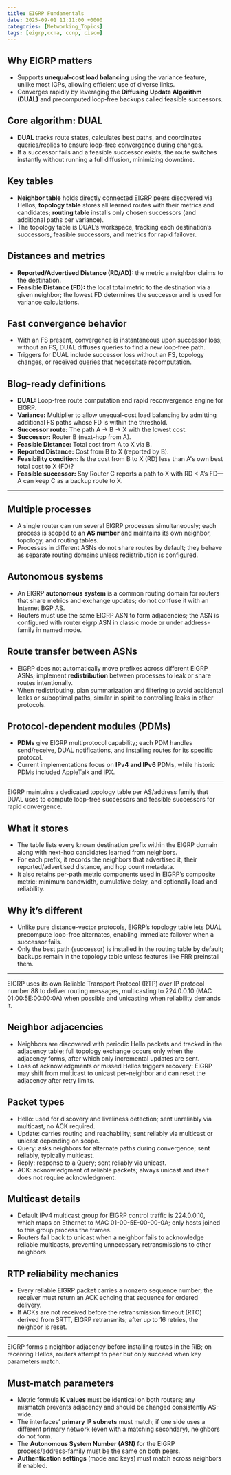 ```yaml
---
title: EIGRP Fundamentals
date: 2025-09-01 11:11:00 +0000
categories: [Networking_Topics]
tags: [eigrp,ccna, ccnp, cisco]
---
```


## Why EIGRP matters

- Supports **unequal-cost load balancing** using the variance feature, unlike most IGPs, allowing efficient use of diverse links.
- Converges rapidly by leveraging the **Diffusing Update Algorithm (DUAL)** and precomputed loop‑free backups called feasible successors.

## Core algorithm: DUAL

- **DUAL** tracks route states, calculates best paths, and coordinates queries/replies to ensure loop-free convergence during changes.
- If a successor fails and a feasible successor exists, the route switches instantly without running a full diffusion, minimizing downtime.

## Key tables

- **Neighbor table** holds directly connected EIGRP peers discovered via Hellos; **topology table** stores all learned routes with their metrics and candidates; **routing table** installs only chosen successors (and additional paths per variance).
- The topology table is DUAL’s workspace, tracking each destination’s successors, feasible successors, and metrics for rapid failover.

## Distances and metrics

- **Reported/Advertised Distance (RD/AD):** the metric a neighbor claims to the destination.
- **Feasible Distance (FD):** the local total metric to the destination via a given neighbor; the lowest FD determines the successor and is used for variance calculations.

## Fast convergence behavior

- With an FS present, convergence is instantaneous upon successor loss; without an FS, DUAL diffuses queries to find a new loop‑free path.
- Triggers for DUAL include successor loss without an FS, topology changes, or received queries that necessitate recomputation.

## Blog-ready definitions

- **DUAL:** Loop-free route computation and rapid reconvergence engine for EIGRP.
- **Variance:** Multiplier to allow unequal-cost load balancing by admitting additional FS paths whose FD is within the threshold.
- **Successor route:** The path A → B → X with the lowest cost.
- **Successor:** Router B (next-hop from A).
- **Feasible Distance:** Total cost from A to X via B.
- **Reported Distance:** Cost from B to X (reported by B).
- **Feasibility condition:** Is the cost from B to X (RD) less than A's own best total cost to X (FD)?
- **Feasible successor:** Say Router C reports a path to X with RD < A’s FD—A can keep C as a backup route to X.

---

## Multiple processes

- A single router can run several EIGRP processes simultaneously; each process is scoped to an **AS number** and maintains its own neighbor, topology, and routing tables.
- Processes in different ASNs do not share routes by default; they behave as separate routing domains unless redistribution is configured.

## Autonomous systems

- An EIGRP **autonomous system** is a common routing domain for routers that share metrics and exchange updates; do not confuse it with an Internet BGP AS.
- Routers must use the same EIGRP ASN to form adjacencies; the ASN is configured with router eigrp ASN in classic mode or under address-family in named mode.

## Route transfer between ASNs

- EIGRP does not automatically move prefixes across different EIGRP ASNs; implement **redistribution** between processes to leak or share routes intentionally.
- When redistributing, plan summarization and filtering to avoid accidental leaks or suboptimal paths, similar in spirit to controlling leaks in other protocols.

## Protocol-dependent modules (PDMs)

- **PDMs** give EIGRP multiprotocol capability; each PDM handles send/receive, DUAL notifications, and installing routes for its specific protocol.
- Current implementations focus on **IPv4 and IPv6** PDMs, while historic PDMs included AppleTalk and IPX.

---

EIGRP maintains a dedicated topology table per AS/address family that DUAL uses to compute loop-free successors and feasible successors for rapid convergence.

## What it stores

- The table lists every known destination prefix within the EIGRP domain along with next-hop candidates learned from neighbors.
- For each prefix, it records the neighbors that advertised it, their reported/advertised distance, and hop count metadata.
- It also retains per-path metric components used in EIGRP’s composite metric: minimum bandwidth, cumulative delay, and optionally load and reliability.

## Why it’s different

- Unlike pure distance-vector protocols, EIGRP’s topology table lets DUAL precompute loop-free alternates, enabling immediate failover when a successor fails.
- Only the best path (successor) is installed in the routing table by default; backups remain in the topology table unless features like FRR preinstall them.

---

EIGRP uses its own Reliable Transport Protocol (RTP) over IP protocol number 88 to deliver routing messages, multicasting to 224.0.0.10 (MAC 01:00:5E:00:00:0A) when possible and unicasting when reliability demands it.

## Neighbor adjacencies

- Neighbors are discovered with periodic Hello packets and tracked in the adjacency table; full topology exchange occurs only when the adjacency forms, after which only incremental updates are sent.
- Loss of acknowledgments or missed Hellos triggers recovery: EIGRP may shift from multicast to unicast per-neighbor and can reset the adjacency after retry limits.

## Packet types

- Hello: used for discovery and liveliness detection; sent unreliably via multicast, no ACK required.
- Update: carries routing and reachability; sent reliably via multicast or unicast depending on scope.
- Query: asks neighbors for alternate paths during convergence; sent reliably, typically multicast.
- Reply: response to a Query; sent reliably via unicast.
- ACK: acknowledgment of reliable packets; always unicast and itself does not require acknowledgment.

## Multicast details

- Default IPv4 multicast group for EIGRP control traffic is 224.0.0.10, which maps on Ethernet to MAC 01-00-5E-00-00-0A; only hosts joined to this group process the frames.
- Routers fall back to unicast when a neighbor fails to acknowledge reliable multicasts, preventing unnecessary retransmissions to other neighbors

## RTP reliability mechanics

- Every reliable EIGRP packet carries a nonzero sequence number; the receiver must return an ACK echoing that sequence for ordered delivery.
- If ACKs are not received before the retransmission timeout (RTO) derived from SRTT, EIGRP retransmits; after up to 16 retries, the neighbor is reset.

---

EIGRP forms a neighbor adjacency before installing routes in the RIB; on receiving Hellos, routers attempt to peer but only succeed when key parameters match.

## Must-match parameters

- Metric formula **K values** must be identical on both routers; any mismatch prevents adjacency and should be changed consistently AS-wide.
- The interfaces’ **primary IP subnets** must match; if one side uses a different primary network (even with a matching secondary), neighbors do not form.
- The **Autonomous System Number (ASN)** for the EIGRP process/address-family must be the same on both peers.
- **Authentication settings** (mode and keys) must match across neighbors if enabled.